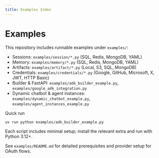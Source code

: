 ```yaml
---
title: Examples Index
---
```


# Examples

This repository includes runnable examples under `examples/`:

- Sessions: `examples/session/*.py` (SQL, Redis, MongoDB, YAML)
- Memory: `examples/memory/*.py` (SQL, Redis, MongoDB, YAML)
- Artifacts: `examples/artifact/*.py` (Local, S3, SQL, MongoDB)
- Credentials: `examples/credentials/*.py` (Google, GitHub, Microsoft, X, JWT, HTTP Basic)
- Builder & FastAPI: `examples/adk_builder_example.py`, `examples/google_adk_integration.py`
- Dynamic chatbot & agent instances: `examples/dynamic_chatbot_example.py`, `examples/agent_instances_example.py`

Quick run

```bash
uv run python examples/adk_builder_example.py
```

Each script includes minimal setup; install the relevant extra and run with Python 3.12+.

See `examples/README.md` for detailed prerequisites and provider setup for OAuth flows.
